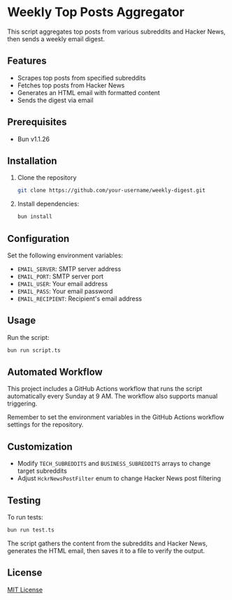 # Weekly Top Posts Aggregator

This script aggregates top posts from various subreddits and Hacker News, then sends a weekly email digest.

## Features

- Scrapes top posts from specified subreddits
- Fetches top posts from Hacker News
- Generates an HTML email with formatted content
- Sends the digest via email

## Prerequisites

- Bun v1.1.26

## Installation

1. Clone the repository

   ```bash
   git clone https://github.com/your-username/weekly-digest.git
   ```

2. Install dependencies:

   ```bash
   bun install
   ```

## Configuration

Set the following environment variables:

- `EMAIL_SERVER`: SMTP server address
- `EMAIL_PORT`: SMTP server port
- `EMAIL_USER`: Your email address
- `EMAIL_PASS`: Your email password
- `EMAIL_RECIPIENT`: Recipient's email address

## Usage

Run the script:

```bash
bun run script.ts
```

## Automated Workflow

This project includes a GitHub Actions workflow that runs the script automatically every Sunday at 9 AM. The workflow also supports manual triggering.

Remember to set the environment variables in the GitHub Actions workflow settings for the repository.

## Customization

- Modify `TECH_SUBREDDITS` and `BUSINESS_SUBREDDITS` arrays to change target subreddits
- Adjust `HckrNewsPostFilter` enum to change Hacker News post filtering

## Testing

To run tests:

```bash
bun run test.ts
```

The script gathers the content from the subreddits and Hacker News, generates the HTML email, then saves it to a file to verify the output.

## License

[MIT License](LICENSE)
